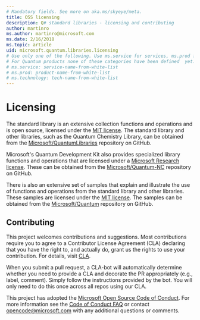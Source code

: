 ```yaml
---
# Mandatory fields. See more on aka.ms/skyeye/meta.
title: OSS licensing
description: Q# standard libraries - licensing and contributing
author: martinro
ms.author: martinro@microsoft.com 
ms.date: 2/16/2018
ms.topic: article
uid: microsoft.quantum.libraries.licensing
# Use only one of the following. Use ms.service for services, ms.prod for on-prem. Remove the # before the relevant field.
# For Quantum products none of these categories have been defined  yet.
# ms.service: service-name-from-white-list
# ms.prod: product-name-from-white-list
# ms.technology: tech-name-from-white-list
---
```

# Licensing #

The standard library is an extensive collection functions and operations and is open source, licensed under the [MIT license](https://github.com/Microsoft/Quantum/blob/master/LICENSE.txt). The standard library and other libraries, such as the Quantum Chemistry Library, can be obtained from the [Microsoft/QuantumLibraries](https://github.com/Microsoft/QuantumLibraries) repository on GitHub. 

Microsoft's Quantum Development Kit also provides specialized library functions and operations that are licensed under a [Microsoft Research license](https://github.com/Microsoft/Quantum-NC/blob/master/LICENSE). These can be obtained from the [Microsoft/Quantum-NC](https://github.com/microsoft/quantum-nc) repository on GitHub.

There is also an extensive set of samples that explain and illustrate the use of functions and operations from the standard library and other libraries. These samples are licensed under the [MIT license](https://github.com/Microsoft/Quantum/blob/master/LICENSE.txt). The samples can be obtained from the [Microsoft/Quantum](https://github.com/Microsoft/Quantum) repository on GitHub.


## Contributing ##

This project welcomes contributions and suggestions.  Most contributions require you to agree to a
Contributor License Agreement (CLA) declaring that you have the right to, and actually do, grant us
the rights to use your contribution. For details, visit [CLA](https://cla.microsoft.com).

When you submit a pull request, a CLA-bot will automatically determine whether you need to provide
a CLA and decorate the PR appropriately (e.g., label, comment). Simply follow the instructions
provided by the bot. You will only need to do this once across all repos using our CLA.

This project has adopted the [Microsoft Open Source Code of Conduct](https://opensource.microsoft.com/codeofconduct/).
For more information see the [Code of Conduct FAQ](https://opensource.microsoft.com/codeofconduct/faq/) or
contact [opencode@microsoft.com](mailto:opencode@microsoft.com) with any additional questions or comments.
